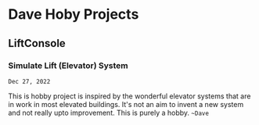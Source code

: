 # Dave Hoby Projects
## LiftConsole
### Simulate Lift (Elevator) System
`Dec 27, 2022`

This is hobby project is inspired by the wonderful elevator systems that are in work in 
most elevated buildings. It's not an aim to invent a new system and not really upto 
improvement. This is purely a hobby. `~Dave`